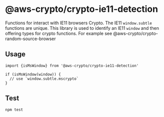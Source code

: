 # @aws-crypto/crypto-ie11-detection

Functions for interact with IE11 browsers Crypto.  The IE11 `window.subtle` functions are unique.
This library is used to identify an IE11 `window` and then offering types for crypto functions.
For example see @aws-crypto/crypto-random-source-browser

## Usage

```
import {isMsWindow} from '@aws-crypto/crypto-ie11-detection'

if (isMsWindow(window)) {
  // use `window.subtle.mscrypto`
}

```

## Test

`npm test`
